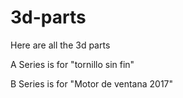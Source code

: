 # 3d-parts
Here are all the 3d parts 

A Series is for "tornillo sin fin"

B Series is for "Motor de ventana 2017"
